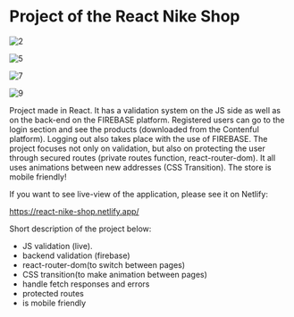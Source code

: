 # Project of the React Nike Shop

![2](https://user-images.githubusercontent.com/45037539/141753518-34291ac3-1dd5-42e1-b807-0dd7b43e1e24.JPG)

![5](https://user-images.githubusercontent.com/45037539/141753524-117def5f-e397-4e93-a16f-a7caf1a0ae15.JPG)

![7](https://user-images.githubusercontent.com/45037539/141753535-3462d0e7-69c8-40eb-bd5d-356d104a655b.JPG)

![9](https://user-images.githubusercontent.com/45037539/141753553-3409ac9a-683f-4622-bc1b-289e93785a66.JPG)


Project made in React. It has a validation system on the JS side as well as on the back-end on the FIREBASE platform. 
Registered users can go to the login section and see the products (downloaded from the Contenful platform). 
Logging out also takes place with the use of FIREBASE. 
The project focuses not only on validation, but also on protecting the user through secured routes (private routes function, react-router-dom).
It all uses animations between new addresses (CSS Transition). The store is mobile friendly!

If you want to see live-view of the application, please see it on Netlify:

https://react-nike-shop.netlify.app/




Short description of the project below:
- JS validation (live).
- backend validation (firebase) 
- react-router-dom(to switch between pages)
- CSS transition(to make animation between pages)
- handle fetch responses and errors
- protected routes 
- is mobile friendly


